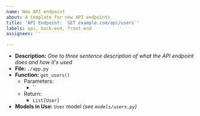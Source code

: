 ```yaml
---
name: New API endpoint
about: A template for new API endpoints
title: 'API Endpoint: `GET example.com/api/users`'
labels: api, back-end, front-end
assignees: ''

---
```


* **Description:** _One to three sentence description of what the API endpoint does and how it's used_
* **File:** `./app.py`
* **Function:** `get_users()`
    * Parameters:
        * ``
    * Return:
        * `List[User]`
* **Models in Use:** `User` model _(see `models/users.py`)_
